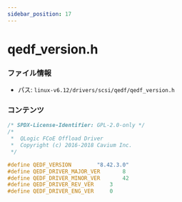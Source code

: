 ```yaml
---
sidebar_position: 17
---
```

# qedf_version.h

### ファイル情報

- パス: `linux-v6.12/drivers/scsi/qedf/qedf_version.h`

### コンテンツ

```h
/* SPDX-License-Identifier: GPL-2.0-only */
/*
 *  QLogic FCoE Offload Driver
 *  Copyright (c) 2016-2018 Cavium Inc.
 */

#define QEDF_VERSION		"8.42.3.0"
#define QEDF_DRIVER_MAJOR_VER		8
#define QEDF_DRIVER_MINOR_VER		42
#define QEDF_DRIVER_REV_VER		3
#define QEDF_DRIVER_ENG_VER		0


```
